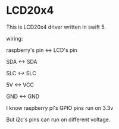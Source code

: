 # LCD20x4

This is LCD20x4 driver written in swift 5.

wiring:

raspberry's pin <-> LCD's pin

SDA <-> SDA

SLC <-> SLC

5V <-> VCC

GND <-> GND


I know raspberry pi's GPIO pins run on 3.3v

But i2c's pins can run on different voltage.
